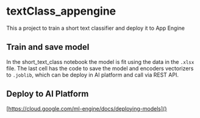# textClass_appengine
This a project to train a short text classifier and deploy it to App Engine

## Train and save model
In the short_text_class notebook the model is fit using the data in the `.xlsx` file. 
The last cell has the code to save the model and encoders vectorizers to `.joblib`, which
can be deploy in AI platform and call via REST API.

## Deploy to AI Platform
[https://cloud.google.com/ml-engine/docs/deploying-models]()

